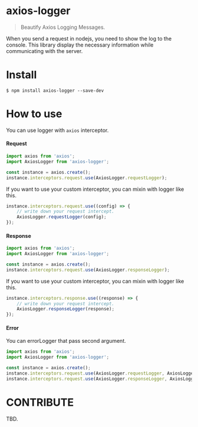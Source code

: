 # axios-logger
> Beautify Axios Logging Messages.

When you send a request in nodejs, you need to show the log to the console.
This library display the necessary information while communicating with the server.

# Install
```
$ npm install axios-logger --save-dev
```

# How to use
You can use logger with `axios` interceptor.

#### Request
```javascript
import axios from 'axios';
import AxiosLogger from 'axios-logger';

const instance = axios.create();
instance.interceptors.request.use(AxiosLogger.requestLogger);
```

If you want to use your custom interceptor, you can mixin with logger like this.
```javascript
instance.interceptors.request.use((config) => {
    // write down your request intercept.
    AxiosLogger.requestLogger(config);
});
```

#### Response
```javascript
import axios from 'axios';
import AxiosLogger from 'axios-logger';

const instance = axios.create();
instance.interceptors.request.use(AxiosLogger.responseLogger);
```

If you want to use your custom interceptor, you can mixin with logger like this.
```javascript
instance.interceptors.response.use((response) => {
    // write down your request intercept.
    AxiosLogger.responseLogger(response);
});
```

#### Error
You can errorLogger that pass second argument.
```javascript
import axios from 'axios';
import AxiosLogger from 'axios-logger';

const instance = axios.create();
instance.interceptors.request.use(AxiosLogger.requestLogger, AxiosLogger.errorLogger);
instance.interceptors.request.use(AxiosLogger.responseLogger, AxiosLogger.errorLogger);
```

# CONTRIBUTE
TBD.